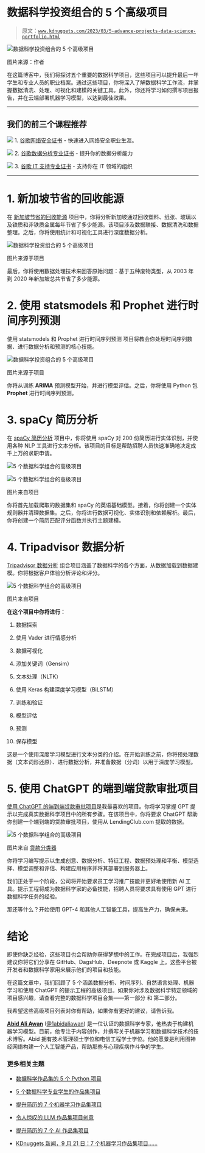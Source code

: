 # 数据科学投资组合的 5 个高级项目

> 原文：[`www.kdnuggets.com/2023/03/5-advance-projects-data-science-portfolio.html`](https://www.kdnuggets.com/2023/03/5-advance-projects-data-science-portfolio.html)

![数据科学投资组合的 5 个高级项目](img/fb06465ef8b3ae0c000762c937c9fa00.png)

图片来源：作者

在这篇博客中，我们将探讨五个重要的数据科学项目，这些项目可以提升最后一年学生和专业人员的职业档案。通过这些项目，你将深入了解数据科学工作流，并掌握数据清洗、处理、可视化和建模的关键工具。此外，你还将学习如何撰写项目报告，并在云端部署机器学习模型，以达到最佳效果。

* * *

## 我们的前三个课程推荐

![](img/0244c01ba9267c002ef39d4907e0b8fb.png) 1. [谷歌网络安全证书](https://www.kdnuggets.com/google-cybersecurity) - 快速进入网络安全职业生涯。

![](img/e225c49c3c91745821c8c0368bf04711.png) 2. [谷歌数据分析专业证书](https://www.kdnuggets.com/google-data-analytics) - 提升你的数据分析能力

![](img/0244c01ba9267c002ef39d4907e0b8fb.png) 3. [谷歌 IT 支持专业证书](https://www.kdnuggets.com/google-itsupport) - 支持你在 IT 领域的组织

* * *

# 1. 新加坡节省的回收能源

在 [新加坡节省的回收能源](https://towardsdatascience.com/annual-recycled-energy-saved-in-singapore-2d6bad49bfb2) 项目中，你将分析新加坡通过回收塑料、纸张、玻璃以及铁质和非铁质金属每年节省了多少能源。该项目涉及数据联接、数据清洗和数据整理。之后，你将使用统计和可视化工具进行深度数据分析。

![数据科学投资组合的 5 个高级项目](img/9e521cb60c08b7a7d35c4efb12c0f89a.png)

图片来源于项目

最后，你将使用数据处理技术来回答原始问题：基于五种废物类型，从 2003 年到 2020 年新加坡总共节省了多少能源。

# 2. 使用 statsmodels 和 Prophet 进行时间序列预测

使用 statsmodels 和 Prophet 进行时间序列预测 项目将教会你处理时间序列数据、进行数据分析和预测的核心技能。

![数据科学投资组合的 5 个高级项目](img/68775083fc50530b9034b3aaf75f9464.png)

图片来源于项目

你将从训练 **ARIMA** 预测模型开始，并进行模型评估。之后，你将使用 Python 包 **Prophet** 进行时间序列预测。

# 3. spaCy 简历分析

在 [spaCy 简历分析](https://deepnote.com/@abid/spaCy-Resume-Analysis-81ba1e4b-7fa8-45fe-ac7a-0b7bf3da7826) 项目中，你将使用 spaCy 对 200 份简历进行实体识别，并使用各种 NLP 工具进行文本分析。该项目的目标是帮助招聘人员快速准确地决定成千上万的求职申请。

![5 个数据科学组合的高级项目](img/27b64d453f9affb0634794f1259e30fb.png)

![5 个数据科学组合的高级项目](img/c2a6a31ca378f3078d165059039e9947.png)

图片来自项目

你将首先加载爬取的数据集和 spaCy 的英语基础模型。接着，你将创建一个实体规则器并清理数据集。之后，你将进行数据可视化、实体识别和依赖解析。最后，你将创建一个简历匹配评分函数并执行主题建模。

# 4\. Tripadvisor 数据分析

[Tripadvisor 数据分析](https://deepnote.com/@abid/Trip-Advisor-Data-AnalysisML-f6060b39-d76c-4579-9648-a54bc8b5ffb5) 组合项目涵盖了数据科学的各个方面，从数据加载到数据建模。你将根据客户体验分析评论和评分。

![5 个数据科学组合的高级项目](img/3f9977286c101c498608e7ad47c67cd4.png)

图片来自项目

**在这个项目中你将进行：**

1.  数据探索

1.  使用 Vader 进行情感分析

1.  数据可视化

1.  添加关键词（Gensim）

1.  文本处理（NLTK）

1.  使用 Keras 构建深度学习模型（BiLSTM）

1.  训练和验证

1.  模型评估

1.  预测

1.  保存模型

这是一个使用深度学习模型进行文本分类的介绍。在开始训练之前，你将预处理数据（文本词形还原）、进行数据分析，并准备数据（分词）以用于深度学习模型。

# 5\. 使用 ChatGPT 的端到端贷款审批项目

[使用 ChatGPT 的端到端贷款审批项目](https://www.datacamp.com/tutorial/chatgpt-data-science-projects)是我最喜欢的项目。你将学习掌握 GPT 提示以完成真实数据科学项目中的所有步骤。在该项目中，你将要求 ChatGPT 帮助你创建一个端到端的贷款审批项目，使用从 LendingClub.com 提取的数据。

![5 个数据科学组合的高级项目](img/b2a665c60b9386374f790b77f3503685.png)

图片来自 [贷款分类器](https://huggingface.co/spaces/kingabzpro/Loan_Classifier)

你将学习编写提示以生成创意、数据分析、特征工程、数据预处理和平衡、模型选择、模型调整和评估、构建应用程序并将其部署到服务器上。

我们正处于一个阶段，公司将开始要求员工学习推广技能并更好地使用新 AI 工具。提示工程将成为数据科学家的必备技能，招聘人员将要求具有使用 GPT 进行数据科学任务的经验。

那还等什么？开始使用 GPT-4 和其他人工智能工具，提高生产力，确保未来。

# 结论

即使你缺乏经验，这些项目也会帮助你获得梦想中的工作。在完成项目后，我强烈建议你将它们分享在 GitHub、DagsHub、Deepnote 或 Kaggle 上。这些平台被开发者和数据科学家用来展示他们的项目和技能。

在这篇文章中，我们回顾了 5 个涵盖数据分析、时间序列、自然语言处理、机器学习和使用 ChatGPT 的提示工程的高级项目。如果你对涉及数据科学特定领域的项目感兴趣，请查看完整的数据科学项目合集——第一部分 和 第二部分。

我希望这些高级项目列表对你有帮助，如果你有更好的建议，请告诉我。

**[Abid Ali Awan](https://www.polywork.com/kingabzpro)** ([@1abidaliawan](https://twitter.com/1abidaliawan)) 是一位认证的数据科学专家，他热衷于构建机器学习模型。目前，他专注于内容创作，并撰写关于机器学习和数据科学技术的技术博客。Abid 拥有技术管理硕士学位和电信工程学士学位。他的愿景是利用图神经网络构建一个人工智能产品，帮助那些与心理疾病作斗争的学生。

### 更多相关主题

+   [数据科学作品集的 5 个 Python 项目](https://www.kdnuggets.com/2022/12/5-python-projects-data-science-portfolio.html)

+   [5 个数据科学专业学生的作品集项目](https://www.kdnuggets.com/5-portfolio-projects-for-final-year-data-science-students)

+   [提升简历的 7 个机器学习作品集项目](https://www.kdnuggets.com/2022/09/7-machine-learning-portfolio-projects-boost-resume.html)

+   [令人惊叹的 LLM 作品集项目创意](https://www.kdnuggets.com/llm-portfolio-projects-ideas-to-wow-employers)

+   [提升简历的 7 个 AI 作品集项目](https://www.kdnuggets.com/7-ai-portfolio-projects-to-boost-the-resume)

+   [KDnuggets 新闻，9 月 21 日：7 个机器学习作品集项目……](https://www.kdnuggets.com/2022/n37.html)
